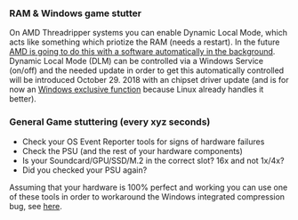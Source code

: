 ### RAM & Windows game stutter

On AMD Threadripper systems you can enable Dynamic Local Mode, which acts like something which priotize the RAM (needs a restart). In the future [AMD is going to do this with a software automatically in the background](https://community.amd.com/community/gaming/blog/2018/10/05/previewing-dynamic-local-mode-for-the-amd-ryzen-threadripper-wx-series-processors). Dynamic Local Mode (DLM) can be controlled via a Windows Service (on/off) and the needed update in order to get this automatically controlled will be introduced October 29. 2018 with an chipset driver update (and is for now an [Windows exclusive function](https://en.m.wikipedia.org/wiki/SCHED_DEADLINE) because Linux already handles it better).

### General Game stuttering (every xyz seconds)

* Check your OS Event Reporter tools for signs of hardware failures
* Check the PSU (and the rest of your hardware components)
* Is your Soundcard/GPU/SSD/M.2 in the correct slot? 16x and not 1x/4x? 
* Did you checked your PSU again?

Assuming that your hardware is 100% perfect and working you can use one of these tools in order to workaround the Windows integrated compression bug, see [here](https://github.com/CHEF-KOCH/GamingTweaks/tree/master/Tools/RAM).
